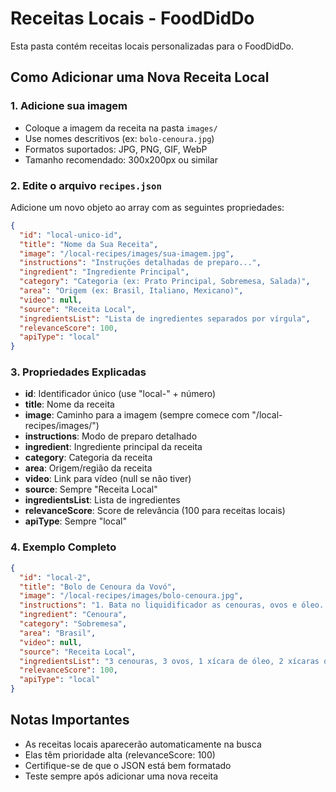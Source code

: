 # Receitas Locais - FoodDidDo

Esta pasta contém receitas locais personalizadas para o FoodDidDo.

## Como Adicionar uma Nova Receita Local

### 1. Adicione sua imagem
- Coloque a imagem da receita na pasta `images/`
- Use nomes descritivos (ex: `bolo-cenoura.jpg`)
- Formatos suportados: JPG, PNG, GIF, WebP
- Tamanho recomendado: 300x200px ou similar

### 2. Edite o arquivo `recipes.json`
Adicione um novo objeto ao array com as seguintes propriedades:

```json
{
  "id": "local-unico-id",
  "title": "Nome da Sua Receita",
  "image": "/local-recipes/images/sua-imagem.jpg",
  "instructions": "Instruções detalhadas de preparo...",
  "ingredient": "Ingrediente Principal",
  "category": "Categoria (ex: Prato Principal, Sobremesa, Salada)",
  "area": "Origem (ex: Brasil, Italiano, Mexicano)",
  "video": null,
  "source": "Receita Local",
  "ingredientsList": "Lista de ingredientes separados por vírgula",
  "relevanceScore": 100,
  "apiType": "local"
}
```

### 3. Propriedades Explicadas

- **id**: Identificador único (use "local-" + número)
- **title**: Nome da receita
- **image**: Caminho para a imagem (sempre comece com "/local-recipes/images/")
- **instructions**: Modo de preparo detalhado
- **ingredient**: Ingrediente principal da receita
- **category**: Categoria da receita
- **area**: Origem/região da receita
- **video**: Link para vídeo (null se não tiver)
- **source**: Sempre "Receita Local"
- **ingredientsList**: Lista de ingredientes
- **relevanceScore**: Score de relevância (100 para receitas locais)
- **apiType**: Sempre "local"

### 4. Exemplo Completo

```json
{
  "id": "local-2",
  "title": "Bolo de Cenoura da Vovó",
  "image": "/local-recipes/images/bolo-cenoura.jpg",
  "instructions": "1. Bata no liquidificador as cenouras, ovos e óleo. 2. Em uma tigela, misture a farinha, açúcar e fermento. 3. Adicione a mistura do liquidificador. 4. Asse em forno preaquecido a 180°C por 40 minutos.",
  "ingredient": "Cenoura",
  "category": "Sobremesa",
  "area": "Brasil",
  "video": null,
  "source": "Receita Local",
  "ingredientsList": "3 cenouras, 3 ovos, 1 xícara de óleo, 2 xícaras de farinha, 2 xícaras de açúcar, 1 colher de fermento",
  "relevanceScore": 100,
  "apiType": "local"
}
```

## Notas Importantes

- As receitas locais aparecerão automaticamente na busca
- Elas têm prioridade alta (relevanceScore: 100)
- Certifique-se de que o JSON está bem formatado
- Teste sempre após adicionar uma nova receita
